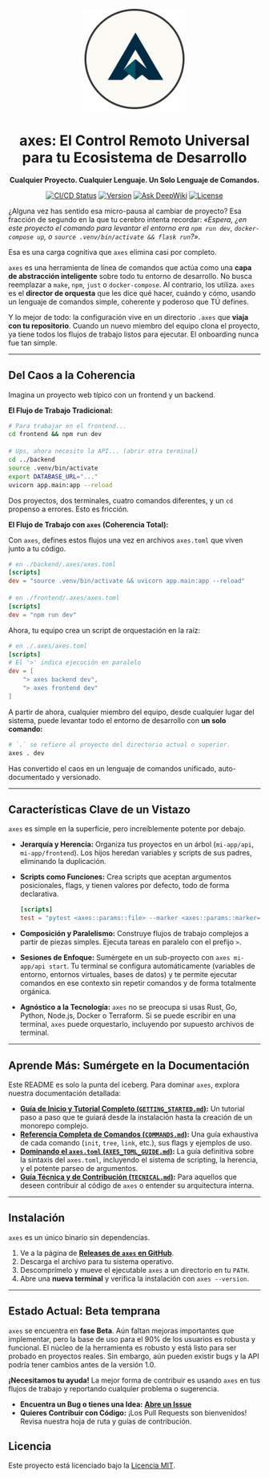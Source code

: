<p align="center">
  <img src="./logo.png" alt="axes Logo" width="200">
</p>
<h1 align="center">axes: El Control Remoto Universal para tu Ecosistema de Desarrollo</h1>

<p align="center">
  <strong>Cualquier Proyecto. Cualquier Lenguaje. Un Solo Lenguaje de Comandos.</strong>
</p>

<p align="center">
  <a href="#"><img src="https://img.shields.io/badge/build-passing-brightgreen" alt="CI/CD Status"></a>
  <a href="#"><img src="https://img.shields.io/badge/version-v0.2.0--beta-blue" alt="Version"></a>
  <a href="https://deepwiki.com/RetypeOS/axes"><img src="https://deepwiki.com/badge.svg" alt="Ask DeepWiki"></a>
  <a href="LICENSE"><img src="https://img.shields.io/badge/license-MIT-lightgrey" alt="License"></a>
</p>

¿Alguna vez has sentido esa micro-pausa al cambiar de proyecto? Esa fracción de segundo en la que tu cerebro intenta recordar: *«Espera, ¿en este proyecto el comando para levantar el entorno era `npm run dev`, `docker-compose up`, o `source .venv/bin/activate && flask run`?»*.

Esa es una carga cognitiva que `axes` elimina casi por completo.

`axes` es una herramienta de línea de comandos que actúa como una **capa de abstracción inteligente** sobre todo tu entorno de desarrollo. No busca reemplazar a `make`, `npm`, `just` o `docker-compose`. Al contrario, los utiliza. `axes` es el **director de orquesta** que les dice qué hacer, cuándo y cómo, usando un lenguaje de comandos simple, coherente y poderoso que TÚ defines.

Y lo mejor de todo: la configuración vive en un directorio `.axes` que **viaja con tu repositorio**. Cuando un nuevo miembro del equipo clona el proyecto, ya tiene todos los flujos de trabajo listos para ejecutar. El onboarding nunca fue tan simple.

---

## Del Caos a la Coherencia

Imagina un proyecto web típico con un frontend y un backend.

**El Flujo de Trabajo Tradicional:**

```sh
# Para trabajar en el frontend...
cd frontend && npm run dev

# Ups, ahora necesito la API... (abrir otra terminal)
cd ../backend
source .venv/bin/activate
export DATABASE_URL="..."
uvicorn app.main:app --reload
```

Dos proyectos, dos terminales, cuatro comandos diferentes, y un `cd` propenso a errores. Esto es fricción.

**El Flujo de Trabajo con `axes` (Coherencia Total):**

Con `axes`, defines estos flujos una vez en archivos `axes.toml` que viven junto a tu código.

```toml
# en ./backend/.axes/axes.toml
[scripts]
dev = "source .venv/bin/activate && uvicorn app.main:app --reload"

# en ./frontend/.axes/axes.toml
[scripts]
dev = "npm run dev"
```

Ahora, tu equipo crea un script de orquestación en la raíz:

```toml
# en ./.axes/axes.toml
[scripts]
# El '>' indica ejecución en paralelo
dev = [
    "> axes backend dev",
    "> axes frontend dev"
]
```

A partir de ahora, cualquier miembro del equipo, desde cualquier lugar del sistema, puede levantar todo el entorno de desarrollo con **un solo comando:**

```sh
# `.` se refiere al proyecto del directorio actual o superior.
axes . dev
```

Has convertido el caos en un lenguaje de comandos unificado, auto-documentado y versionado.

---

## Características Clave de un Vistazo

`axes` es simple en la superficie, pero increíblemente potente por debajo.

* **Jerarquía y Herencia:** Organiza tus proyectos en un árbol (`mi-app/api`, `mi-app/frontend`). Los hijos heredan variables y scripts de sus padres, eliminando la duplicación.
* **Scripts como Funciones:** Crea scripts que aceptan argumentos posicionales, flags, y tienen valores por defecto, todo de forma declarativa.

    ```toml
    [scripts]
    test = "pytest <axes::params::file> --marker <axes::params::marker='smoke'>"
    ```

* **Composición y Paralelismo:** Construye flujos de trabajo complejos a partir de piezas simples. Ejecuta tareas en paralelo con el prefijo `>`.
* **Sesiones de Enfoque:** Sumérgete en un sub-proyecto con `axes mi-app/api start`. Tu terminal se configura automáticamente (variables de entorno, entornos virtuales, bases de datos) y te permite ejecutar comandos en ese contexto sin repetir comandos y de forma totalmente orgánica.
* **Agnóstico a la Tecnología:** `axes` no se preocupa si usas Rust, Go, Python, Node.js, Docker o Terraform. Si se puede escribir en una terminal, `axes` puede orquestarlo, incluyendo por supuesto archivos de terminal.

---

## Aprende Más: Sumérgete en la Documentación

Este README es solo la punta del iceberg. Para dominar `axes`, explora nuestra documentación detallada:

* **[Guía de Inicio y Tutorial Completo (`GETTING_STARTED.md`)](./GETTING_STARTED.md):** Un tutorial paso a paso que te guiará desde la instalación hasta la creación de un monorepo complejo.
* **[Referencia Completa de Comandos (`COMMANDS.md`)](./COMMANDS.md):** Una guía exhaustiva de cada comando (`init`, `tree`, `link`, etc.), sus flags y ejemplos de uso.
* **[Dominando el `axes.toml` (`AXES_TOML_GUIDE.md`)](./AXES_TOML_GUIDE.md):** La guía definitiva sobre la sintaxis del `axes.toml`, incluyendo el sistema de scripting, la herencia, y el potente parseo de argumentos.
* **[Guía Técnica y de Contribución (`TECNICAL.md`)](./TECNICAL.md):** Para aquellos que deseen contribuir al código de `axes` o entender su arquitectura interna.

---

## Instalación

`axes` es un único binario sin dependencias.

1. Ve a la página de [**Releases de `axes` en GitHub**](https://github.com/RetypeOS/axes/releases).
2. Descarga el archivo para tu sistema operativo.
3. Descomprímelo y mueve el ejecutable `axes` a un directorio en tu `PATH`.
4. Abre una **nueva terminal** y verifica la instalación con `axes --version`.

---

## Estado Actual: Beta temprana

`axes` se encuentra en **fase Beta**. Aún faltan mejoras importantes que implementar, pero la base de uso para el 90% de los usuarios es robusta y funcional. El núcleo de la herramienta es robusto y está listo para ser probado en proyectos reales. Sin embargo, aún pueden existir bugs y la API podría tener cambios antes de la versión 1.0.

**¡Necesitamos tu ayuda!** La mejor forma de contribuir es usando `axes` en tus flujos de trabajo y reportando cualquier problema o sugerencia.

* **Encuentra un Bug o tienes una Idea:** [**Abre un Issue**](https://github.com/RetypeOS/axes/issues)
* **Quieres Contribuir con Código:** ¡Los Pull Requests son bienvenidos! Revisa nuestra hoja de ruta y guías de contribución.

## Licencia

Este proyecto está licenciado bajo la [Licencia MIT](./LICENSE).
